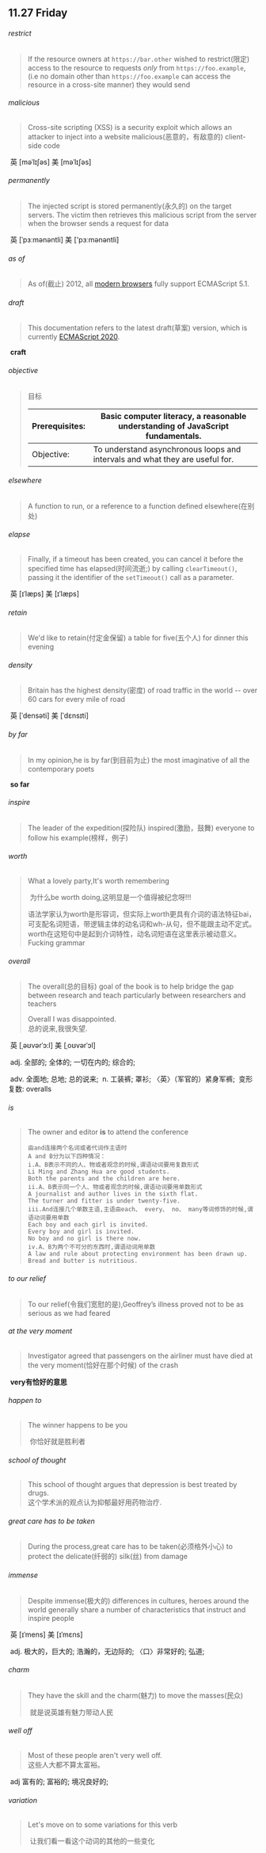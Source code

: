 ## 11.27	Friday

###### restrict

> If the resource owners at `https://bar.other` wished to restrict(限定) access to the resource to requests *only* from `https://foo.example`, (i.e no domain other than `https://foo.example` can access the resource in a cross-site manner) they would send

###### malicious

> Cross-site scripting (XSS) is a security exploit which allows an attacker to inject into a website malicious(恶意的，有敌意的) client-side code

​	英 [məˈlɪʃəs]   美 [məˈlɪʃəs] 

###### permanently

> The injected script is stored permanently(永久的) on the target servers. The victim then retrieves this malicious script from the server when the browser sends a request for data

​	英 [ˈpɜːmənəntli]   美 ['pɜːmənəntli] 

###### as of

> As of(截止) 2012, all [modern browsers](https://kangax.github.io/compat-table/es5/) fully support ECMAScript 5.1.

###### draft

> This documentation refers to the latest draft(草案) version, which is currently [ECMAScript 2020](https://tc39.github.io/ecma262/).

​	**craft**

###### objective

> 目标
>
> | Prerequisites: | Basic computer literacy, a reasonable understanding of JavaScript fundamentals. |
> | :------------- | ------------------------------------------------------------ |
> | Objective:     | To understand asynchronous loops and intervals and what they are useful for. |

###### elsewhere

> A function to run, or a reference to a function defined elsewhere(在别处)

###### elapse

> Finally, if a timeout has been created, you can cancel it before the specified time has elapsed(时间流逝;) by calling `clearTimeout()`, passing it the identifier of the `setTimeout()` call as a parameter.

​	英 [ɪˈlæps]   美 [ɪˈlæps] 

###### retain

> We'd like to retain(付定金保留) a table for five(五个人) for dinner this evening

######  density

> Britain has the highest density(密度) of road traffic in the world -- over 60 cars for every mile of road

​	英 [ˈdensəti]   美 [ˈdɛnsɪti]  

###### by far

> In my opinion,he is by far(到目前为止) the most imaginative of all the contemporary poets

​	**so far**

######  inspire

> The leader of the expedition(探险队) inspired(激励，鼓舞) everyone to follow his example(榜样，例子)

###### worth

> What a lovely party,It's worth remembering
>
> ​	为什么be worth doing,这明显是一个值得被纪念呀!!!
>
> 	语法学家认为worth是形容词，但实际上worth更具有介词的语法特征bai，可支配名词短语，带逻辑主体的动名词和wh-从句，但不能跟主动不定式。worth在这短句中是起到介词特性，动名词短语在这里表示被动意义。
> 	Fucking grammar
>

###### overall

> The overall(总的目标) goal of the book is to help bridge the gap between research and teach particularly between researchers and teachers
>
> Overall I was disappointed.  
> 	总的说来,我很失望.

​	英 [ˌəʊvərˈɔ:l]   美 [ˌoʊvərˈɔl] 

​	adj.  全部的; 全体的; 一切在内的; 综合的;

​	adv.  全面地; 总地; 总的说来;
​	n.  工装裤; 罩衫; 〈英〉（军官的）紧身军裤;
​	变形 复数: overalls

###### is

> The owner and editor **is** to attend the conference
>
> ```
> 由and连接两个名词或者代词作主语时
> A and B分为以下四种情况：
> i.A、B表示不同的人、物或者观念的时候,谓语动词要用复数形式
> Li Ming and Zhang Hua are good students.
> Both the parents and the children are here.
> ii.A、B表示同一个人、物或者观念的时候,谓语动词要用单数形式
> A journalist and author lives in the sixth flat.
> The turner and fitter is under twenty-five.
> iii.And连接几个单数主语,主语由each、 every、 no、 many等词修饰的时候,谓
> 语动词要用单数
> Each boy and each girl is invited.
> Every boy and girl is invited.
> No boy and no girl is there now.
> iv.A、B为两个不可分的东西时,谓语动词用单数
> A law and rule about protecting environment has been drawn up.
> Bread and butter is nutritious.
> ```

######  to our relief

> To our relief(令我们宽慰的是),Geoffrey’s illness proved not to be as serious as we had feared

###### at the very moment

> Investigator agreed that passengers on the airliner must have died at the very moment(恰好在那个时候) of the crash

​	**very有恰好的意思**

###### happen to

> The winner happens to be you
>
> ​	你恰好就是胜利者

###### school of thought

> This school of thought argues that depression is best treated by drugs.  
> 	这个学术派的观点认为抑郁最好用药物治疗.

###### great care has to be taken

> During the process,great care has to be taken(必须格外小心) to protect the delicate(纤弱的) silk(丝) from damage

######  immense 

> Despite immense(极大的) differences in cultures, heroes around the world generally share a number of characteristics that instruct and inspire people

​	英 [ɪˈmens]   美 [ɪˈmɛns]  

​	adj.  极大的，巨大的; 浩瀚的，无边际的; 〈口〉非常好的; 弘道;

###### charm

> They have the skill and the charm(魅力) to move the masses(民众)
>
> ​	就是说英雄有魅力带动人民

###### well off

> Most of these people aren't very well off.  
> 	这些人大都不算太富裕。

​	adj 富有的; 富裕的; 境况良好的;

###### variation

> Let's move on to some variations for this verb
>
> ​	让我们看一看这个动词的其他的一些变化

